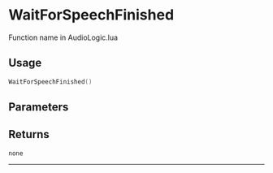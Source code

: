 # WaitForSpeechFinished
Function name in AudioLogic.lua
## Usage
```lua
WaitForSpeechFinished()
```
## Parameters

## Returns
`none`

---
